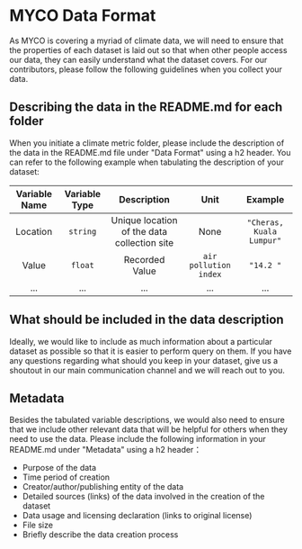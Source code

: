 # MYCO Data Format

As MYCO is covering a myriad of climate data, we will need to ensure that the properties of each dataset is laid out so that when other people access our data, they can easily
understand what the dataset covers. For our contributors, please follow the following guidelines when you collect your data.

## Describing the data in the README.md for each folder

When you initiate a climate metric folder, please include the description of the data in the README.md file under "Data Format" using a h2 header. You can refer to the following
example when tabulating the description of your dataset:

| Variable Name | Variable Type | Description | Unit | Example |
| :-----------: | :-----------: | :---------: | :--: | :-----: |
| Location | `string` | Unique location of the data collection site | None | `"Cheras, Kuala Lumpur"` |
| Value | `float` | Recorded Value | `air pollution index` | `"14.2 "` |
| ...   |  ...  | ...   |  ...  | ... |

## What should be included in the data description

Ideally, we would like to include as much information about a particular dataset as possible so that it is easier to perform query on them. If you have any questions regarding
what should you keep in your dataset, give us a shoutout in our main communication channel and we will reach out to you.

## Metadata

Besides the tabulated variable descriptions, we would also need to ensure that we include other relevant data that will be helpful for others when they need to use the data.
Please include the following information in your README.md under "Metadata" using a h2 header：

* Purpose of the data
* Time period of creation
* Creator/author/publishing entity of the data
* Detailed sources (links) of the data involved in the creation of the dataset
* Data usage and licensing declaration (links to original license)
* File size
* Briefly describe the data creation process


